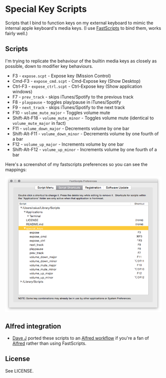 # Special Key Scripts

Scripts that I bind to function keys on my external keyboard to mimic the internal apple keyboard's media keys. (I use [FastScripts](http://www.red-sweater.com/fastscripts/) to bind them, works fairly well.)

## Scripts

I'm trying to replicate the behaviour of the builtin media keys as closely as possible, down to modifier key behaviours.

* F3 - `expose.scpt` - Expose key (Mission Control)
* Cmd-F3 - `expose_cmd.scpt` - Cmd-Expose key (Show Desktop)
* Ctrl-F3 - `expose_ctrl.scpt` - Ctrl-Expose key (Show application windows)
* F7 - `prev_track` - skips iTunes/Spotify to the previous track
* F8 - `playpause` - toggles play/pause in iTunes/Spotify
* F9 - `next_track` - skips iTunes/Spotify to the next track
* F10 - `volume_mute_major` - Toggles volume mute
* Shift-Alt-F18 - `volume_mute_minor` - Toggles volume mute (identical to `volume_mute_major` in fact)
* F11 - `volume_down_major` - Decrements volume by one bar
* Shift-Alt-F11 - `volume_down_minor` - Decrements volume by one fourth of a bar
* F12 - `volume_up_major` - Increments volume by one bar
* Shift-Alt-F12 - `volume_up_minor` - Increments volume by one fourth of a bar

Here's a screenshot of my fastscripts preferences so you can see the mappings:

![](fastscripts-preferences.png)

## Alfred integration

* [Dave J]() ported these scripts to an [Alfred workflow](https://github.com/dvjones89/alfred-media-keys) if you're a fan of [Alfred](http://www.alfredapp.com) rather than using FastScripts.

## License

See LICENSE.

